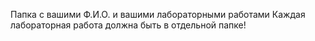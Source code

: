 Папка с вашими Ф.И.О. и вашими лабораторными работами
Каждая лабораторная работа должна быть в отдельной папке!